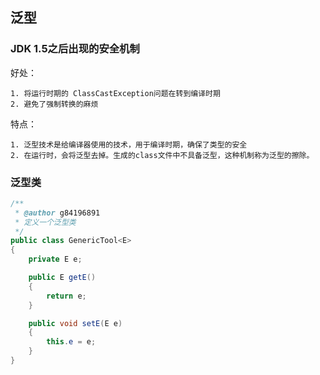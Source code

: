 ## 泛型

### JDK 1.5之后出现的安全机制
好处：
```text
1. 将运行时期的 ClassCastException问题在转到编译时期
2. 避免了强制转换的麻烦
```
特点：
```text
1. 泛型技术是给编译器使用的技术，用于编译时期，确保了类型的安全
2. 在运行时，会将泛型去掉。生成的class文件中不具备泛型，这种机制称为泛型的擦除。
```
### 泛型类
```java
/**
 * @author g84196891
 * 定义一个泛型类
 */
public class GenericTool<E>
{
    private E e;

    public E getE()
    {
        return e;
    }

    public void setE(E e)
    {
        this.e = e;
    }
}
```
